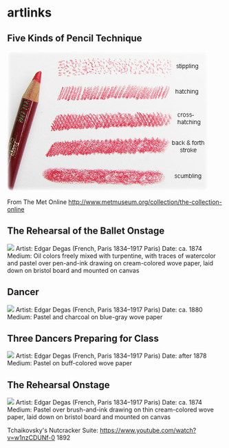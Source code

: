 # artlinks
## Five Kinds of Pencil Technique
![alt text](https://raw.githubusercontent.com/JaimeLynSchatz/artlinks/master/images/colored-pencil-techniques.jpg) 

From The Met Online http://www.metmuseum.org/collection/the-collection-online 

## The Rehearsal of the Ballet Onstage
![](http://images.metmuseum.org/CRDImages/ep/original/DT1565.jpg)
Artist: Edgar Degas (French, Paris 1834–1917 Paris)
Date: ca. 1874
Medium: Oil colors freely mixed with turpentine, with traces of watercolor and pastel over pen-and-ink drawing on cream-colored wove paper, laid down on bristol board and mounted on canvas

## Dancer
![](http://images.metmuseum.org/CRDImages/dp/original/DT4963.jpg)
Artist: Edgar Degas (French, Paris 1834–1917 Paris)
Date: ca. 1880
Medium: Pastel and charcoal on blue-gray wove paper

## Three Dancers Preparing for Class
![](http://images.metmuseum.org/CRDImages/ep/original/DT245118.jpg)
Artist: Edgar Degas (French, Paris 1834–1917 Paris)
Date: after 1878
Medium: Pastel on buff-colored wove paper

## The Rehearsal Onstage
![](http://images.metmuseum.org/CRDImages/ep/original/DT1006.jpg)
Artist: Edgar Degas (French, Paris 1834–1917 Paris)
Date: ca. 1874
Medium: Pastel over brush-and-ink drawing on thin cream-colored wove paper, laid down on bristol board and mounted on canvas

Tchaikovsky's Nutcracker Suite: https://www.youtube.com/watch?v=w1nzCDUNf-0
1892
